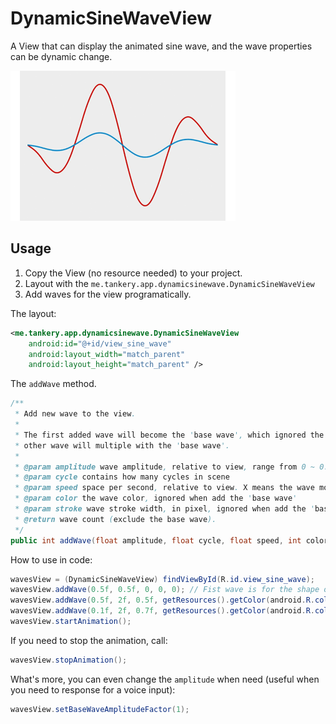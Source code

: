 # DynamicSineWaveView

A View that can display the animated sine wave, and the wave properties can be dynamic change.

![Dynamic Sine Wave](art/dynamic-sine-wave.gif)

## Usage

1. Copy the View (no resource needed) to your project.
2. Layout with the `me.tankery.app.dynamicsinewave.DynamicSineWaveView`
3. Add waves for the view programatically.

The layout:

``` xml
<me.tankery.app.dynamicsinewave.DynamicSineWaveView
    android:id="@+id/view_sine_wave"
    android:layout_width="match_parent"
    android:layout_height="match_parent" />
```

The `addWave` method.

``` java
/**
 * Add new wave to the view.
 *
 * The first added wave will become the 'base wave', which ignored the color & stroke, and
 * other wave will multiple with the 'base wave'.
 *
 * @param amplitude wave amplitude, relative to view, range from 0 ~ 0.5
 * @param cycle contains how many cycles in scene
 * @param speed space per second, relative to view. X means the wave move X times of width per second
 * @param color the wave color, ignored when add the 'base wave'
 * @param stroke wave stroke width, in pixel, ignored when add the 'base wave'
 * @return wave count (exclude the base wave).
 */
public int addWave(float amplitude, float cycle, float speed, int color, float stroke);
```

How to use in code:

``` java
wavesView = (DynamicSineWaveView) findViewById(R.id.view_sine_wave);
wavesView.addWave(0.5f, 0.5f, 0, 0, 0); // Fist wave is for the shape of other waves.
wavesView.addWave(0.5f, 2f, 0.5f, getResources().getColor(android.R.color.holo_red_dark), stroke);
wavesView.addWave(0.1f, 2f, 0.7f, getResources().getColor(android.R.color.holo_blue_dark), stroke);
wavesView.startAnimation();
```

If you need to stop the animation, call:

``` java
wavesView.stopAnimation();
```

What's more, you can even change the `amplitude` when need (useful when you need to response for a voice input):

``` java
wavesView.setBaseWaveAmplitudeFactor(1);
```

